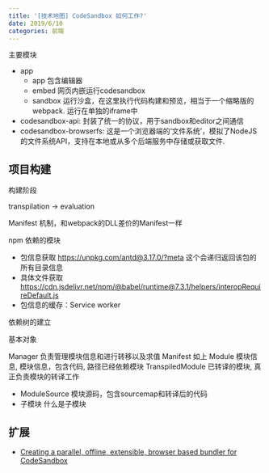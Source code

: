 ```yaml
---
title: '[技术地图] CodeSandbox 如何工作?'
date: 2019/6/10
categories: 前端
---
```


主要模块

- app
  - app 包含编辑器
  - embed 网页内嵌运行codesandbox
  - sandbox 运行沙盒，在这里执行代码构建和预览，相当于一个缩略版的webpack. 运行在单独的iframe中
- codesandbox-api: 封装了统一的协议，用于sandbox和editor之间通信
- codesandbox-browserfs: 这是一个浏览器端的‘文件系统’，模拟了NodeJS的文件系统API，支持在本地或从多个后端服务中存储或获取文件.

## 项目构建

构建阶段

transpilation -> evaluation

Manifest 机制，和webpack的DLL差价的Manifest一样

npm 依赖的模块
- 包信息获取 https://unpkg.com/antd@3.17.0/?meta 这个会递归返回该包的所有目录信息
- 具体文件获取 https://cdn.jsdelivr.net/npm/@babel/runtime@7.3.1/helpers/interopRequireDefault.js
- 包信息的缓存：Service worker

依赖树的建立

基本对象

Manager 负责管理模块信息和进行转移以及求值
Manifest 如上
Module 模块信息, 模块信息，包含代码, 路径已经依赖模块
TranspiledModule 已转译的模块, 真正负责模块的转译工作
  - ModuleSource 模块源码，包含sourcemap和转译后的代码
  - 子模块 什么是子模块

## 扩展

- [Creating a parallel, offline, extensible, browser based bundler for CodeSandbox](https://hackernoon.com/how-i-created-a-parallel-offline-extensible-browser-based-bundler-886db508cc31)